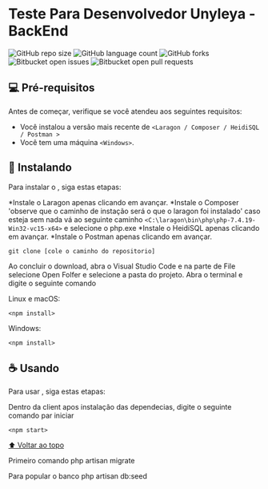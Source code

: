 # Teste Para Desenvolvedor Unyleya - BackEnd



![GitHub repo size](https://img.shields.io/github/repo-size/iuricode/README-template?style=for-the-badge)
![GitHub language count](https://img.shields.io/github/languages/count/iuricode/README-template?style=for-the-badge)
![GitHub forks](https://img.shields.io/github/forks/iuricode/README-template?style=for-the-badge)
![Bitbucket open issues](https://img.shields.io/bitbucket/issues/iuricode/README-template?style=for-the-badge)
![Bitbucket open pull requests](https://img.shields.io/bitbucket/pr-raw/iuricode/README-template?style=for-the-badge)



## 💻 Pré-requisitos

Antes de começar, verifique se você atendeu aos seguintes requisitos:

* Você instalou a versão mais recente de `<Laragon / Composer / HeidiSQL / Postman >`
* Você tem uma máquina `<Windows>`. 

## 🚀 Instalando <unyleya-serve>

Para instalar o <unyleya-serve>, siga estas etapas:

 *Instale o Laragon apenas clicando em avançar.
 *Instale o Composer 'observe que o caminho de instação será o que o laragon foi instalado' caso esteja sem nada vá ao seguinte caminho
   `<C:\laragon\bin\php\php-7.4.19-Win32-vc15-x64>` e selecione o php.exe
 *Instale o HeidiSQL apenas clicando em avançar.
 *Instale o Postman apenas clicando em avançar.
  
  
 ```
git clone [cole o caminho do repositorio]
```
  
Ao concluir o download, abra o Visual Studio Code e na parte de File selecione Open Folfer e selecione a pasta do projeto.
Abra o terminal e digite o seguinte comando

Linux e macOS:
```
<npm install>
```

Windows:
```
<npm install>
```

## ☕ Usando <unyleya-front>

Para usar <unyleya-front>, siga estas etapas:
  
 Dentro da client apos instalação das dependecias, digite o seguinte comando par iniciar 

```
<npm start>
```



[⬆ Voltar ao topo](#nome-do-projeto)<br>

Primeiro comando
php artisan migrate

Para popular o banco
php artisan db:seed

